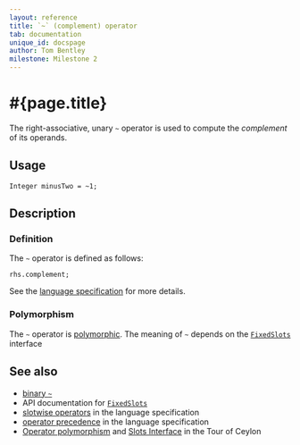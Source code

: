 ```yaml
---
layout: reference
title: `~` (complement) operator
tab: documentation
unique_id: docspage
author: Tom Bentley
milestone: Milestone 2
---
```


# #{page.title}

The right-associative, unary `~` operator is used to compute the 
*complement* of its operands.

## Usage 

    Integer minusTwo = ~1;

## Description

### Definition

The `~` operator is defined as follows:

    rhs.complement;

See the [language specification](#{site.urls.spec}#slotwise) for 
more details.

### Polymorphism

The `~` operator is [polymorphic](/documentation/reference/operator/operator-polymorphism). 
The meaning of `~` depends on the 
[`FixedSlots`](#{site.urls.apidoc}/ceylon/language/interface_FixedSlots.html) interface 

## See also

* [binary `~`](../complement-in)
* API documentation for [`FixedSlots`](#{site.urls.apidoc}/ceylon/language/interface_FixedSlots.html)
* [slotwise operators](#{site.urls.spec}#slotwise) in the 
  language specification
* [operator precedence](#{site.urls.spec}#operatorprecedence) in the 
  language specification
* [Operator polymorphism](/documentation/tour/language-module/#operator_polymorphism) 
  and 
  [Slots Interface](/documentation/tour/language-module/#the_slots_interface) 
  in the Tour of Ceylon

